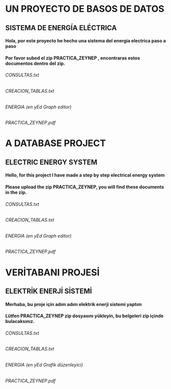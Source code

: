 # UN PROYECTO DE BASOS DE DATOS
## SISTEMA DE ENERGÍA ELÉCTRICA
#### Hola, por este proyecto he hecho una sistema del energia electrica paso a paso
#### Por favor subed el zip PRACTICA_ZEYNEP , encontraras estos documentos dentro del zip.
###### CONSULTAS.txt
###### CREACION_TABLAS.txt
###### ENERGIA (en yEd Graph editor)
###### PRACTICA_ZEYNEP.pdf

# A DATABASE PROJECT
## ELECTRIC ENERGY SYSTEM
#### Hello, for this project I have made a step by step electrical energy system
#### Please upload the zip PRACTICA_ZEYNEP, you will find these documents in the zip.
###### CONSULTAS.txt
###### CREACION_TABLAS.txt
###### ENERGIA (en yEd Graph editor)
###### PRACTICA_ZEYNEP.pdf

# VERİTABANI PROJESİ
## ELEKTRİK ENERJİ SİSTEMİ
#### Merhaba, bu proje için adım adım elektrik enerji sistemi yaptım
#### Lütfen PRACTICA_ZEYNEP zip dosyasını yükleyin, bu belgeleri zip içinde bulacaksınız.
###### CONSULTAS.txt
###### CREACION_TABLAS.txt
###### ENERGIA (en yEd Grafik düzenleyici)
###### PRACTICA_ZEYNEP.pdf

